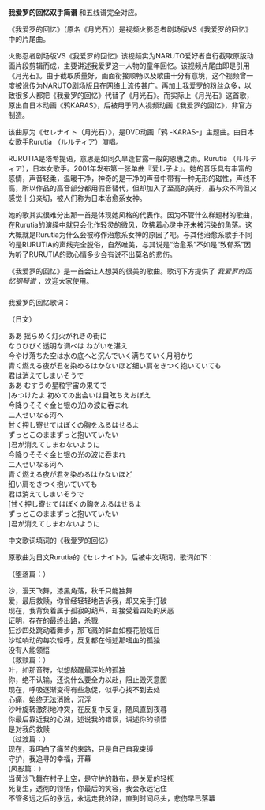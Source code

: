 

**我爱罗的回忆双手简谱** 和五线谱完全对应。  
  
《我爱罗的回忆》（原名《月光石》）是视频火影忍者剧场版VS《我爱罗的回忆》中的片尾曲。  
  
火影忍者剧场版VS《我爱罗的回忆》该视频实为NARUTO爱好者自行截取原版动画片段剪辑而成，主要讲述我爱罗这一人物的童年回忆。该视频片尾曲即是引用《月光石》。由于截取质量好，画面衔接顺畅以及歌曲十分有意境，这个视频曾一度被讹传为NARUTO剧场版且在网络上流传甚广。再加上我爱罗的粉丝众多，以致很多人都把《我爱罗的回忆》代替了《月光石》。而实际上《月光石》这首歌，原出自日本动画《鸦KARAS》，后被用于同人视频动画《我爱罗的回忆》，非官方制造。  
  
该曲原为《セレナイト（月光石）》，是DVD动画「鸦 -KARAS-」主题曲。由日本女歌手Rurutia （ルルティア）演唱。  
  
RURUTIA是塔希提语，意思是如同久旱逢甘露一般的恩惠之雨。Rurutia
（ルルティア），日本女歌手。2001年发布第一张单曲『爱し子よ』。她的音乐具有丰富的感情，声音轻柔，温暖干净，神奇的是干净的声音中带有一种无形的磁性，声线不高，所以作品的高音部分都用假音替代，但却加入了至高的美好，虽与众不同但又感觉十分亲切，被人们称为日本治愈系女神。  
  
她的歌其实很难分出那一首是体现她风格的代表作。因为不管什么样题材的歌曲，在Rurutia的演绎中就只会化作轻灵的微风，吹拂着心灵中还未被污染的角落。这大概就是Rurutia为什么会被称作治愈系女神的原因了吧。与其他治愈系歌手不同的是RURUTIA的声线完全脱俗，自然唯美，与其说是“治愈系”不如是“致郁系”因为听了RURUTIA的歌心情多少会有说不出莫名的悲伤。  
  
《我爱罗的回忆》是一首会让人想哭的很美的歌曲。歌词下方提供了 _我爱罗的回忆钢琴谱_ ，欢迎大家使用。

###  
我爱罗的回忆歌词：

（日文）

  
ああ 摇らめく灯火がれきの街に  
なりひびく透明な调べは ねがいを湛え  
今やけ落ちた空は水の底へと沉んでいく满ちていく月明かり  
青く燃える夜が君を染めるはかないほど细い肩をきつく抱いていても  
君は消えてしまいそうで  
ああ むすうの星粒宇宙の果てで  
]みつけたよ 初めての出会いは目眩ちえおぼえ  
今降りそそぐ金と银の光)の波に吞まれ  
二人せいなる河へ  
甘く押し寄せてはぼくの胸をふるはせるよ  
ずっとこのままずっと抱いていたい  
]君が消えてしまわないように  
今降りそそぐ金と银の光の波に吞まれ  
二人せいなる河へ  
青く燃える夜が君を染めるはかないほど  
细い肩をきつく抱いていても  
君は消えてしまいそうで  
[甘く押し寄せてはぼくの胸をふるはせるよ  
ずっとこのままずっと抱いていたい  
]君が消えてしまわないように

  
中文歌词填词的《我爱罗的回忆》

原歌曲为日文Rurutia的《セレナイト》，后被中文填词，歌词如下：

（堕落篇：）

  
沙，漫天飞舞，漆黑角落，秋千只能独舞  
爱，最后救赎，你曾经轻轻地告诉我，却又亲手打破  
现在，我背负着属于孤寂的葫芦，却接受着四处的厌恶  
证明，存在的最终出路，杀戮  
狂沙四处跳动着舞步，那飞溅的鲜血如樱花般炫目  
沙粒响动的每次轻呼，反复都在倾述那嗜血的孤独  
没有人能领悟  
（救赎篇：）  
叶，如那音符，似想敲醒最深处的孤独  
你，绝不认输，还说什么要全力以赴，阻止毁灭意图  
现在，呼吸逐渐变得有些急促，似乎心找不到去处  
心痛，始终无法消除，沉浮  
沙叶旋转激烈地冲突，在反复中反复，随风直到夜暮  
你最后靠近我的心湖，述说我的错误，讲述你的领悟  
是对我的救赎  
（过渡篇：）  
现在，我明白了痛苦的来路，只是自己自我束缚  
守护，我追寻的幸福，开幕  
(风影篇：）  
当黄沙飞舞在村子上空，是守护的散布，是关爱的轻抚  
死复生，透彻的领悟，你最后的笑容，我会永远记住  
不管多远之后的永远，永远走我的路，直到时间尽头，悲伤早已落幕

